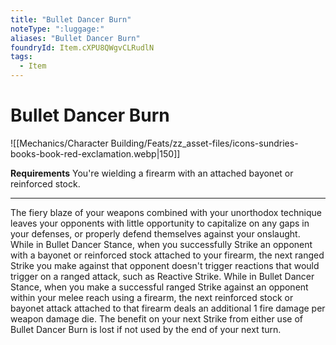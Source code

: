 ```yaml
---
title: "Bullet Dancer Burn"
noteType: ":luggage:"
aliases: "Bullet Dancer Burn"
foundryId: Item.cXPU8QWgvCLRudlN
tags:
  - Item
---
```


# Bullet Dancer Burn
![[Mechanics/Character Building/Feats/zz_asset-files/icons-sundries-books-book-red-exclamation.webp|150]]

**Requirements** You're wielding a firearm with an attached bayonet or reinforced stock.

* * *

The fiery blaze of your weapons combined with your unorthodox technique leaves your opponents with little opportunity to capitalize on any gaps in your defenses, or properly defend themselves against your onslaught. While in Bullet Dancer Stance, when you successfully Strike an opponent with a bayonet or reinforced stock attached to your firearm, the next ranged Strike you make against that opponent doesn't trigger reactions that would trigger on a ranged attack, such as Reactive Strike. While in Bullet Dancer Stance, when you make a successful ranged Strike against an opponent within your melee reach using a firearm, the next reinforced stock or bayonet attack attached to that firearm deals an additional 1 fire damage per weapon damage die. The benefit on your next Strike from either use of Bullet Dancer Burn is lost if not used by the end of your next turn.
